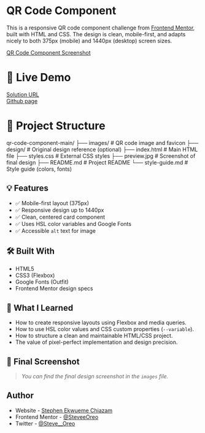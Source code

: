 # QR Code Component

This is a responsive QR code component challenge from [Frontend Mentor](https://www.frontendmentor.io), built with HTML and CSS. The design is clean, mobile-first, and adapts nicely to both 375px (mobile) and 1440px (desktop) screen sizes.

[QR Code Component Screenshot](./images/Final%20Screenshot.png)

 # 🔗 Live Demo
[Solution URL](http://127.0.0.1:5500/index.html)  
[Github page](https://github.com/SteveeOreo/qr-code-component-main)


 # 📁 Project Structure

qr-code-component-main/
├── images/ # QR code image and favicon
├── design/ # Original design reference (optional)
├── index.html # Main HTML file
├── styles.css # External CSS styles
├── preview.jpg # Screenshot of final design
├── README.md # Project README
└── style-guide.md # Style guide (colors, fonts)


## 💡 Features

- ✅ Mobile-first layout (375px)
- ✅ Responsive design up to 1440px
- ✅ Clean, centered card component
- ✅ Uses HSL color variables and Google Fonts
- ✅ Accessible `alt` text for image


## 🛠️ Built With

- HTML5
- CSS3 (Flexbox)
- Google Fonts (Outfit)
- Frontend Mentor design specs


## 🧠 What I Learned

- How to create responsive layouts using Flexbox and media queries.
- How to use HSL color values and CSS custom properties (`--variable`).
- How to structure a clean and maintainable HTML/CSS project.
- The value of pixel-perfect implementation and design precision.


## 📸 Final Screenshot

> _You can find the final design screenshot in the `images` file._

## Author

- Website - [Stephen Ekwueme Chiazam](https://sites.google.com/view/ekwueme-stephen-chiazam/home)
- Frontend Mentor - [@SteveeOreo](https://www.frontendmentor.io/profile/@SteveeOreo)
- Twitter - [@Steve__Oreo](https://x.com/Steve__Oreo)
